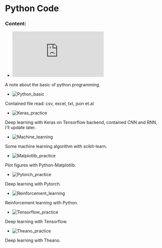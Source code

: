 # Python Code

### Content:
- ![Python_note](https://github.com/roguesir/Python-R-code/tree/master/python_note/Python_basic.pdf)

A note about the basic of python programming.

- ![Python_basic](https://github.com/roguesir/Python-R-code/tree/master/Python-code/python_basic)

Contained file read: csv, excel, txt, json et.al

- ![Keras_practice](https://github.com/roguesir/Python-R-code/tree/master/Python-code/keras_practice)

Deep learning with Keras on Tensorflow backend, contained CNN and RNN, I'll update later.

- ![Machine_learning](https://github.com/roguesir/Python-R-code/tree/master/Python-code/machine_learning)

Some machine learning algorithm with scikit-learn.

- ![Matplotlib_practice](https://github.com/roguesir/Python-R-code/tree/master/Python-code/matplotlib_practice)

Plot figures with Python-Matplotlib.

- ![Pytorch_practice](https://github.com/roguesir/Python-R-code/tree/master/Python-code/pytorch_practice)

Deep learning with Pytorch.

- ![Reinforcement_learning](https://github.com/roguesir/Python-R-code/tree/master/Python-code/reinforcement_learning)

Reinforcement learning with Python.

- ![Tensorflow_practice](https://github.com/roguesir/Python-R-code/tree/master/Python-code/tensorflow_practice)

Deep learning with Tensorflow.

- ![Theano_practice](https://github.com/roguesir/Python-R-code/tree/master/Python-code/theano_practice)

Deep learning with Theano.
